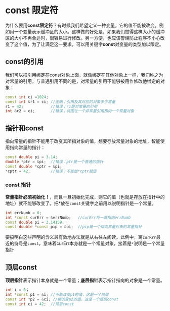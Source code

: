 # const 限定符

为什么要用**const限定符**？有时候我们希望定义一种变量，它的值不能被改变。例如用一个变量表示缓冲区的大小。这样做的好处是，如果我们觉得这样大小的缓冲区的大小不再合适时，很容易进行修改。另一方便，也应该警惕防止程序不小心改变了这个值，为了让满足这一要求，可以用关键字**const**对变量的类型加以限定。

## const的引用

我们可以把引用绑定在const对象上面，就像绑定在其他对象上一样，我们称之为对常量的引用。与普通引用不同的是，对常量的引用不能够被用作修改他绑定的对象：

```c++
const int ci =1024;
const int &r1 = ci;	//正确；引用及其对应的对象多少常量
r1 = 42;			//错误；r1是对常量的引用
int &r2 = ci;		//错误；试图让一个非常量引用指向一个常量对象
```

## 指针和const

指向常量的指针不能用于改变其所指对象的值，想要存放常量对象的地址，智能使用指向常量的指针：

```c++
const double pi = 3.14;
double *ptr = &pi;	//错误：ptr是一个普通的指针
const double *cptr = &pi;
*cptr = 42;			//错误：不能给*cptr赋值
```

### const 指针

**常量指针必须初始化！**，而且一旦初始化完成，则它的值（也就是存放在指针中的地址）就不能够改变了。把*放在`const`关键字之前用以说明指针是一个常量。

```c++
int errNumb = 0;
int *const curErr = &errNumb;	//curErr将一直指向errNumb
const double pi = 3.14159;
const double *const pip = &pi;	//pip是一个指向常量对象的常量指针
```

要搞明白这些声明的含义最有效地办法就是从右往左阅读。此例中，离`curRrr`最近的符号是`const`，意味着curErr本身就是一个常量对象，接着是`*`说明是一个常量指针

## 顶层const

**顶层指针**表示指针本身就是一个常量；**底层指针**表示指针指向的对象是一个常量。

```c++
int i = 0；
int *const p1 = &i;	//不能改变p1的值，这是一个顶层
const int *p2 = &ci; //能改变p2的值，这是一个底层const
const int ci = 42;	//顶层const
```

